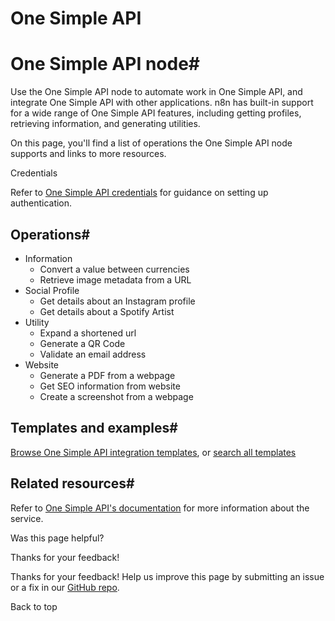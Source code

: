 # One Simple API

[ ](https://github.com/n8n-io/n8n-docs/edit/main/docs/integrations/builtin/app-nodes/n8n-nodes-base.onesimpleapi.md "Edit this page")

# One Simple API node#

Use the One Simple API node to automate work in One Simple API, and integrate One Simple API with other applications. n8n has built-in support for a wide range of One Simple API features, including getting profiles, retrieving information, and generating utilities. 

On this page, you'll find a list of operations the One Simple API node supports and links to more resources.

Credentials

Refer to [One Simple API credentials](../../credentials/onesimpleapi/) for guidance on setting up authentication. 

## Operations#

  * Information
    * Convert a value between currencies
    * Retrieve image metadata from a URL
  * Social Profile
    * Get details about an Instagram profile
    * Get details about a Spotify Artist
  * Utility
    * Expand a shortened url
    * Generate a QR Code
    * Validate an email address
  * Website
    * Generate a PDF from a webpage
    * Get SEO information from website
    * Create a screenshot from a webpage



## Templates and examples#

[Browse One Simple API integration templates](https://n8n.io/integrations/one-simple-api/), or [search all templates](https://n8n.io/workflows/)

## Related resources#

Refer to [One Simple API's documentation](https://onesimpleapi.com/docs) for more information about the service.

Was this page helpful? 

Thanks for your feedback! 

Thanks for your feedback! Help us improve this page by submitting an issue or a fix in our [GitHub repo](https://github.com/n8n-io/n8n-docs). 

Back to top 
